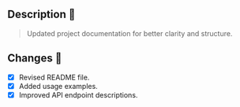 ## Description 📝  
> Updated project documentation for better clarity and structure.  
  
## Changes 📝  
- [x] Revised README file.  
- [x] Added usage examples.  
- [x] Improved API endpoint descriptions.